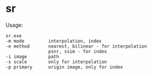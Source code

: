 # sr
Usage:

    sr.exe
    -m mode         interpolation, index
    -e method       nearest, bilinear - for interpolation
                    psnr, ssim - for index
    -i image        path
    -s scale        only for interpolation
    -p primary      origin image, only for index
